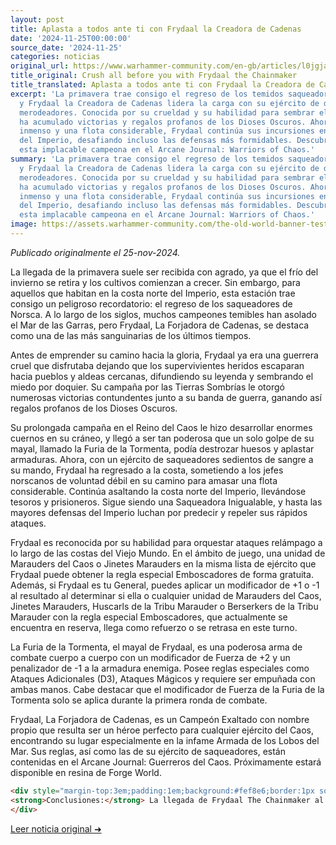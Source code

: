 ```yaml
---
layout: post
title: Aplasta a todos ante ti con Frydaal la Creadora de Cadenas
date: '2024-11-25T00:00:00'
source_date: '2024-11-25'
categories: noticias
original_url: https://www.warhammer-community.com/en-gb/articles/l0jgjaih/crush-all-before-you-with-frydaal-the-chainmaker/
title_original: Crush all before you with Frydaal the Chainmaker
title_translated: Aplasta a todos ante ti con Frydaal la Creadora de Cadenas
excerpt: 'La primavera trae consigo el regreso de los temidos saqueadores de Norsca,
  y Frydaal la Creadora de Cadenas lidera la carga con su ejército de despiadados
  merodeadores. Conocida por su crueldad y su habilidad para sembrar el terror, Frydaal
  ha acumulado victorias y regalos profanos de los Dioses Oscuros. Ahora, con un poder
  inmenso y una flota considerable, Frydaal continúa sus incursiones en las costas
  del Imperio, desafiando incluso las defensas más formidables. Descubre más sobre
  esta implacable campeona en el Arcane Journal: Warriors of Chaos.'
summary: 'La primavera trae consigo el regreso de los temidos saqueadores de Norsca,
  y Frydaal la Creadora de Cadenas lidera la carga con su ejército de despiadados
  merodeadores. Conocida por su crueldad y su habilidad para sembrar el terror, Frydaal
  ha acumulado victorias y regalos profanos de los Dioses Oscuros. Ahora, con un poder
  inmenso y una flota considerable, Frydaal continúa sus incursiones en las costas
  del Imperio, desafiando incluso las defensas más formidables. Descubre más sobre
  esta implacable campeona en el Arcane Journal: Warriors of Chaos.'
image: https://assets.warhammer-community.com/the-old-world-banner-test.jpg
---
```


*Publicado originalmente el 25-nov-2024.*


La llegada de la primavera suele ser recibida con agrado, ya que el frío del invierno se retira y los cultivos comienzan a crecer. Sin embargo, para aquellos que habitan en la costa norte del Imperio, esta estación trae consigo un peligroso recordatorio: el regreso de los saqueadores de Norsca. A lo largo de los siglos, muchos campeones temibles han asolado el Mar de las Garras, pero Frydaal, La Forjadora de Cadenas, se destaca como una de las más sanguinarias de los últimos tiempos.

Antes de emprender su camino hacia la gloria, Frydaal ya era una guerrera cruel que disfrutaba dejando que los supervivientes heridos escaparan hacia pueblos y aldeas cercanas, difundiendo su leyenda y sembrando el miedo por doquier. Su campaña por las Tierras Sombrías le otorgó numerosas victorias contundentes junto a su banda de guerra, ganando así regalos profanos de los Dioses Oscuros.

Su prolongada campaña en el Reino del Caos le hizo desarrollar enormes cuernos en su cráneo, y llegó a ser tan poderosa que un solo golpe de su mayal, llamado la Furia de la Tormenta, podía destrozar huesos y aplastar armaduras. Ahora, con un ejército de saqueadores sedientos de sangre a su mando, Frydaal ha regresado a la costa, sometiendo a los jefes norscanos de voluntad débil en su camino para amasar una flota considerable. Continúa asaltando la costa norte del Imperio, llevándose tesoros y prisioneros. Sigue siendo una Saqueadora Inigualable, y hasta las mayores defensas del Imperio luchan por predecir y repeler sus rápidos ataques.

Frydaal es reconocida por su habilidad para orquestar ataques relámpago a lo largo de las costas del Viejo Mundo. En el ámbito de juego, una unidad de Marauders del Caos o Jinetes Marauders en la misma lista de ejército que Frydaal puede obtener la regla especial Emboscadores de forma gratuita. Además, si Frydaal es tu General, puedes aplicar un modificador de +1 o -1 al resultado al determinar si ella o cualquier unidad de Marauders del Caos, Jinetes Marauders, Huscarls de la Tribu Marauder o Berserkers de la Tribu Marauder con la regla especial Emboscadores, que actualmente se encuentra en reserva, llega como refuerzo o se retrasa en este turno.

La Furia de la Tormenta, el mayal de Frydaal, es una poderosa arma de combate cuerpo a cuerpo con un modificador de Fuerza de +2 y un penalizador de -1 a la armadura enemiga. Posee reglas especiales como Ataques Adicionales (D3), Ataques Mágicos y requiere ser empuñada con ambas manos. Cabe destacar que el modificador de Fuerza de la Furia de la Tormenta solo se aplica durante la primera ronda de combate.

Frydaal, La Forjadora de Cadenas, es un Campeón Exaltado con nombre propio que resulta ser un héroe perfecto para cualquier ejército del Caos, encontrando su lugar especialmente en la infame Armada de los Lobos del Mar. Sus reglas, así como las de su ejército de saqueadores, están contenidas en el Arcane Journal: Guerreros del Caos. Próximamente estará disponible en resina de Forge World.

```html
<div style="margin-top:3em;padding:1em;background:#fef8e6;border:1px solid #eadbbd;border-radius:8px;">
<strong>Conclusiones:</strong> La llegada de Frydaal The Chainmaker al meta de Warhammer: The Old World promete alterar significativamente las estrategias de los jugadores de Chaos. Su habilidad para otorgar la regla especial de Emboscada a unidades clave sin coste adicional, junto con la capacidad de modificar las tiradas de refuerzos, ofrece una ventaja táctica notable para los ejércitos de Chaos que buscan sorprender al oponente. Este cambio podría inclinar la balanza en torneos, donde la capacidad de desestabilizar las líneas enemigas es crucial. Además, la inminente disponibilidad de su miniatura en Forge World Resin, con un 15 % de descuento en El Arca Negra, la convierte en una pieza codiciada para coleccionistas, asegurando su lugar tanto en el campo de batalla como en las vitrinas.
</div>
```
[Leer noticia original ➜](https://www.warhammer-community.com/en-gb/articles/l0jgjaih/crush-all-before-you-with-frydaal-the-chainmaker/)